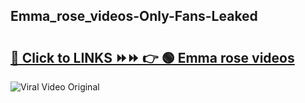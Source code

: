 
 ## Emma_rose_videos-Only-Fans-Leaked

# <h2><a href="https://clipsfans.com/Emma_rose_videos&ref=git">🔗 Click to LINKS ⏩⏩ 👉 🟢 Emma rose videos </a></h2>

<a href="https://clipsfans.com/Emma_rose_videos&ref=git" rel="nofollow" data-target="animated-image.originalLink"><img src="https://i.ibb.co.com/xMMVF88/686577567.gif" alt="Viral Video Original" style="max-width: 100%; display: inline-block;" data-target="animated-image.originalImage"></a>
